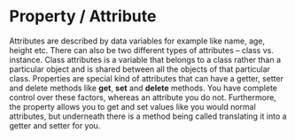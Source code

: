 # Property / Attribute
Attributes are described by data variables for example like name, age, height etc. There can also be two different types of attributes – class vs. instance. Class attributes is a variable that belongs to a class rather than a particular object and is shared between all the objects of that particular class.
Properties are special kind of attributes that can have a getter, setter and delete methods like __get__, __set__ and __delete__ methods. You have complete control over these factors, whereas an attribute you do not.
Furthermore, the property allows you to get and set values like you would normal attributes, but underneath there is a method being called translating it into a getter and setter for you. 
